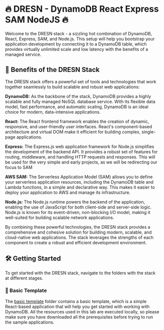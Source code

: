 # 🔥 DRESN - DynamoDB React Express SAM NodeJS 🔥

Welcome to the DRESN stack - a sizzling hot combination of DynamoDB, React, Express, SAM, and Node.js. This setup will help you bootstrap your application development by connecting it to a DynamoDB table, which provides virtually unlimited scale and low latency with the benefits of a managed service.

## 🚀 Benefits of the DRESN Stack

The DRESN stack offers a powerful set of tools and technologies that work together seamlessly to build scalable and robust web applications:

**DynamoDB:** As the backbone of the stack, DynamoDB provides a highly scalable and fully managed NoSQL database service. With its flexible data model, fast performance, and automatic scaling, DynamoDB is an ideal choice for modern, data-intensive applications.

**React:** The React frontend framework enables the creation of dynamic, responsive, and user-friendly user interfaces. React's component-based architecture and virtual DOM make it efficient for building complex, single-page applications.

**Express:** The Express.js web application framework for Node.js simplifies the development of the backend API. It provides a robust set of features for routing, middleware, and handling HTTP requests and responses. This will be used for the very simple and early projects, as we will be redirecting our focus to SAM

**AWS SAM:** The Serverless Application Model (SAM) allows you to define your serverless application resources, including the DynamoDB table and Lambda functions, in a simple and declarative way. This makes it easier to deploy your application to AWS and manage its infrastructure.

**Node.js:** The Node.js runtime powers the backend of the application, enabling the use of JavaScript for both client-side and server-side logic. Node.js is known for its event-driven, non-blocking I/O model, making it well-suited for building scalable network applications.

By combining these powerful technologies, the DRESN stack provides a comprehensive and cohesive solution for building modern, scalable, and cloud-native web applications. The stack leverages the strengths of each component to create a robust and efficient development environment.

## 🛠️ Getting Started

To get started with the DRESN stack, navigate to the folders with the stack at different stages.

### 🎨 Basic Template

The [basic template](./basic-template/README.md) folder contains a basic template, which is a simple React-based application that will help you get started with working with DynamoDB. All the resources used in this lab are executed locally, so please make sure you have downloaded all the prerequisites before trying to run the sample applications.
